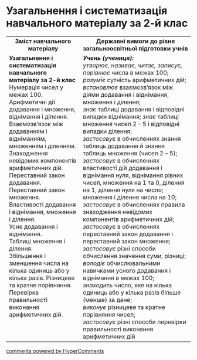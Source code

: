 <div id="hypercomments_widget" class="js-hypercomments-widget invisible"></div>

# Узагальнення і систематизація навчального матеріалу за  2-й клас
<table>
  <tr>
    <td width="40%" align="center"><b>Зміст навчального матеріалу<b></td>
    <td width="60%" align="center"><b>Державні вимоги до рівня загальноосвітньої підготовки учнів</b></td>
  </tr>
  <tr>
    <td width="40%" style="vertical-align:top !important;"><b>Узагальнення і систематизація навчального матеріалу за 
2-й клас</b><br>
Нумерація чисел у межах 100.<br>
Арифметичні дії додавання і множення, віднімання і ділення.<br> 
Взаємозв’язок між додаванням і відніманням, множенням і діленням.<br> 
Знаходження невідомих компонентів арифметичних дій.<br> 
Переставний закон додавання.  Переставний закон множення.<br> 
Властивості додавання і віднімання, множення і ділення.<br> 
Усне додавання і віднімання.<br>  
Таблиці множення і ділення.<br>
Збільшення і зменшення числа на кілька одиниць або у кілька разів. Різницеве та кратне порівняння.<br>
Перевірка правильності виконання арифметичних дій.<br></td>
    <td width="60%" style="vertical-align:top !important;"><i><b>Учень (учениця):</b></i><br>
<i>утворює, називає, читає, записує, порівнює</i> числа в межах 100;<br>
<i>розуміє</i> сутність арифметичних дій;<br>
<i>встановлює</i> взаємозв’язок між діями додавання і віднімання, множення і ділення;<br> 
<i>знає</i> таблиці додавання і відповідні випадки віднімання; 
<i>знає</i> таблиці множення чисел 2 – 5 і відповідні випадки ділення;<br> 
<i>застосовує</i> в обчисленнях знання таблиць додавання й знання таблиць множення (чисел 2 – 5);<br>
<i>застосовує</i> в обчисленнях властивості дій додавання і віднімання нуля, віднімання рівних чисел, множення на 1 та 0, ділення на 1, ділення нуля на число;  множення і ділення числа на 10;<br>
<i>застосовує</i> в обчисленнях правила знаходження невідомих компонентів арифметичних дій;<br>
<i>застосовує</i> в обчисленнях переставний закон додавання і переставний закон множення;<br> 
<i>застосовує</i> різні способи обчислення значення суми, різниці;<br> 
<i>володіє</i> обчислювальними навичками усного додавання і віднімання в межах 100;<br>
<i>знаходить</i> число, яке на кілька одиниць або у кілька разів більше (менше) за дане;<br>
<i>виконує</i> різницеве та кратне порівняння чисел;<br>
<i>застосовує</i> різні способи перевірки правильності виконання арифметичних дій<br></td>
  </tr>
</table>

<div class="js-hypercomments-container">
    <a href="http://hypercomments.com" class="hc-link" title="comments widget">comments powered by HyperComments</a>
</div>